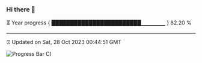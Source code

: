 ### Hi there 👋

⏳ Year progress { ████████████████████████▁▁▁▁▁▁ } 82.20 %

---

⏰ Updated on Sat, 28 Oct 2023 00:44:51 GMT

![Progress Bar CI](https://github.com/liununu/liununu/workflows/Progress%20Bar%20CI/badge.svg)
